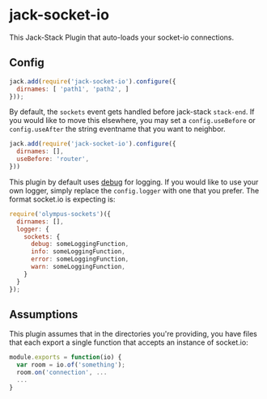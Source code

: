 # jack-socket-io
This Jack-Stack Plugin that auto-loads your socket-io connections.


## Config

```js
jack.add(require('jack-socket-io').configure({
  dirnames: [ 'path1', 'path2', ]
}));
```

By default, the `sockets` event gets handled before jack-stack `stack-end`.
If you would like to move this elsewhere,  you may set a `config.useBefore`
or `config.useAfter` the string eventname that you want to neighbor.

```js
jack.add(require('jack-socket-io').configure({
  dirnames: [],
  useBefore: 'router',
}))
```

This plugin by default uses [debug](https://www.npmjs.com/package/debug)
for logging. If you would like to use your own logger, simply replace the
`config.logger` with one that you prefer. The format socket.io is expecting
is:

```js
require('olympus-sockets')({
  dirnames: [],
  logger: {
    sockets: {
      debug: someLoggingFunction,
      info: someLoggingFunction,
      error: someLoggingFunction,
      warn: someLoggingFunction,
    }
  }
});
```

## Assumptions
This plugin assumes that in the directories you're providing, you have
files that each export a single function that accepts an instance of
socket.io:

```js
module.exports = function(io) {
  var room = io.of('something');
  room.on('connection', ...
  ...
}
```
